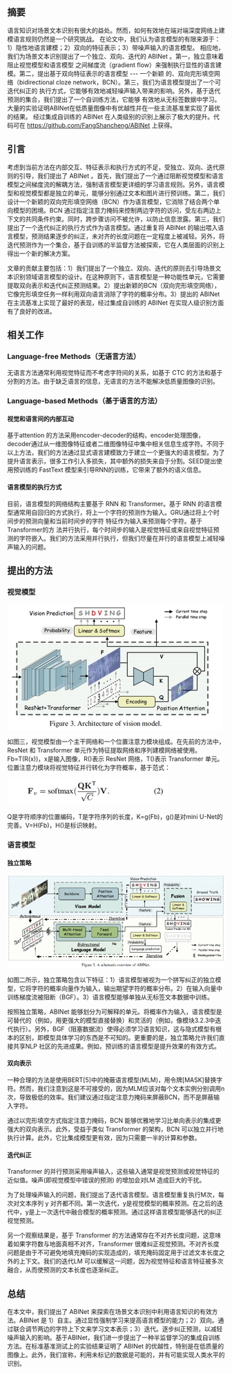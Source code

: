 ## 摘要
语言知识对场景文本识别有很大的益处。然而，如何有效地在端对端深度网络上建模语言规则仍然是一个研究挑战。
在论文中，我们认为语言模型的有限来源于：1）隐性地语言建模；2）双向的特征表示；3）带噪声输入的语言模型。
相应地，我们为场景文本识别提出了一个独立、双向、迭代的 ABINet 。第一，独立意味着阻止视觉模型和语言模型
之间梯度流（gradient flow）来强制执行显性的语言建模。第二，提出基于双向特征表示的语言模型 --- 一个新颖
的、双向完形填空网络（bidirectional cloze network，BCN）。第三，我们为语言模型提出了一个可迭代纠正的
执行方式，它能够有效地减轻噪声输入带来的影响。另外，基于迭代预测的集合，我们提出了一个自训练方法，它能够
有效地从无标签数据中学习。大量的实验证明ABINet在低质量图像中有优越性并在一些主流基准里实现了最优的结果。
经过集成自训练的 ABINet 在人类级别的识别上展示了极大的提升。代码可在 https://github.com/FangShancheng/ABINet 上获得。

## 引言
考虑到当前方法在内部交互、特征表示和执行方式的不足，受独立、双向、迭代原则的引导，我们提出了 ABINet 。首先，我们提出了一个通过阻断视觉模型和语言模型之间梯度流的解耦方法，强制语言模型更详细的学习语言规则。另外，语言模型和视觉模型都是独立的单元，能够分别通过文本和图片进行预训练。第二，我们设计一个新颖的双向完形填空网络（BCN）作为语言模型，它消除了结合两个单向模型的困境。BCN 通过指定注意力掩码来控制两边字符的访问，受左右两边上下文的共同条件约束。同时，跨步骤访问不被允许，以防止信息泄露。第三，我们提出了一个迭代纠正的执行方式作为语言模型。通过重复将 ABINet 的输出喂入语言模型，预测结果逐步的纠正，未对齐的长度问题在一定程度上被减轻。另外，将迭代预测作为一个集合，基于自训练的半监督方法被探索，它在人类层面的识别上得出一个新的解决方案。

文章的贡献主要包括：1）我们提出了一个独立、双向、迭代的原则去引导场景文本识别领域语言模型的设计。在这种原则下，语言模型是一种功能性单元，它需要提取双向表示和迭代纠正预测结果。2）提出新颖的BCN（双向完形填空网络），它像完形填空任务一样利用双向语言消除了字符的概率分布。3）提出的 ABINet 在主流基准上实现了最好的表现，经过集成自训练的 ABINet 在实现人级识别方面有了良好的改进。

## 相关工作
### Language-free Methods（无语言方法）
无语言方法通常利用视觉特征而不考虑字符间的关系，如基于 CTC 的方法和基于分割的方法。由于缺乏语言的信息，无语言的方法不能解决低质量图像的识别。

### Language-based Methods（基于语言的方法）
####  视觉和语言间的内部互动
基于attention 的方法采用encoder-decoder的结构，encoder处理图像，decoder通过从一维图像特征或者二维图像特征中集中相关信息生成字符。不同于以上方法，我们的方法通过显式语言建模致力于建立一个更强大的语言模型。为了提升语言表示，很多工作引入多损失，其中额外的损失来自于分割。SEED提出使用预训练的 FastText 模型来引导RNN的训练，它带来了额外的语义信息。
#### 语言模型的执行方式
目前，语言模型的网络结构主要基于 RNN 和 Transformer。基于 RNN 的语言模型通常用自回归的方式执行，将上一个字符的预测作为输入。GRU通过将上个时间步的预测向量和当前时间步的字符 特征作为输入来预测每个字符。基于Transformer的方 法并行执行，每个时间步的输入是视觉特征或来自视觉特征预测的字符嵌入。我们的方法采用并行执行，但我们尽量在并行的语言模型上减轻噪声输入的问题。

## 提出的方法
### 视觉模型
![img_1.png](img_1.png)

如图三，视觉模型由一个主干网络和一个位置注意力模块组成。在先前的方法中，ResNet 和 Transformer 单元作为特征提取网络和序列建模网络被使用。Fb=T(R(x))，x是输入图像，R()表示 ResNet 网络，T()表示 Transformer 单元。
位置注意力模块将视觉特征并行转化为字符概率，基于范式：

![img.png](img.png)

Q是字符顺序的位置编码，T是字符序列的长度，K=g(Fb)，g()是对mini U-Net的完善。V=H(Fb)，H()是标识映射。

### 语言模型
#### 独立策略
![img_2.png](img_2.png)

如图二所示，独立策略包含以下特征：1）语言模型被视为一个拼写纠正的独立模型，它将字符的概率向量作为输入，输出期望字符的概率分布。2）在输入向量中训练梯度流被阻断（BGF）。3）语言模型能够单独从无标签文本数据中训练。

按照独立策略，ABINet 能够划分为可解释的单元。将概率作为输入，语言模型是可替代的（例如，用更强大的模型直接替换）和灵活的（例如，像模块3.2.3中迭代执行）。另外，BGF（阻塞数据流）使得必须学习语言知识，这与隐式模型有根本的区别，即模型具体学习的东西是不可知的。更重要的是，独立策略允许我们直接共享NLP 社区的先进成果。例如，预训练的语言模型是提升效果的有效方式。

#### 双向表示
一种合理的方法是使用BERT[5]中的掩蔽语言模型(MLM)，用令牌[MASK]替换字符。然而，我们注意到这是不可接受的，因为MLM应该对每个文本实例分别调用n次，导致极低的效率。我们建议通过指定注意力掩码来屏蔽BCN，而不是屏蔽输入字符。

通过以完形填空方式指定注意力掩码，BCN 能够优雅地学习比单向表示的集成更强大的双向表示。此外，受益于类似 Transformer 的架构，BCN 可以独立并行地执行计算。此外，它比集成模型更有效，因为只需要一半的计算和参数。

#### 迭代纠正
Transformer 的并行预测采用噪声输入，这些输入通常是视觉预测或视觉特征的近似值。噪声(即视觉模型中错误的预测) 的增加会对LM 造成巨大的干扰。

为了处理噪声输入的问题，我们提出了迭代语言模型。语言模型重复执行M次，每次对文本序列 y 对齐都不同。第一次迭代，y是视觉模型的概率预测。在之后的迭代中，y是上一次迭代中融合模型的概率预测。通过这样语言模型能够迭代的纠正视觉预测。

另一个观察结果是，基于 Transformer 的方法通常存在不对齐长度问题，这意味着如果字符数与地面真相不对齐，Transformer 很难纠正视觉预测。不对齐长度问题是由于不可避免地填充掩码的实现造成的，填充掩码固定用于过滤文本长度之外的上下文。我们的迭代LM 可以缓解这一问题，因为视觉特征和语言特征被多次融合，从而使预测的文本长度也逐渐纠正。

## 总结
在本文中，我们提出了 ABINet 来探索在场景文本识别中利用语言知识的有效方法。ABINet 是 1）自主。通过显性强制学习来提高语言模型的能力；2）双向。通过联合调节两边的字符上下文来学习文本表示；3）迭代。逐步纠正预测，以减轻噪声输入的影响。基于ABINet，我们进一步提出了一种半监督学习的集成自训练方法。在标准基准测试上的实验结果证明了 ABINet 的优越性，特别是在低质量的图像上。此外，我们宣称，利用未标记的数据是可能的，并有可能实现人类水平的识别。